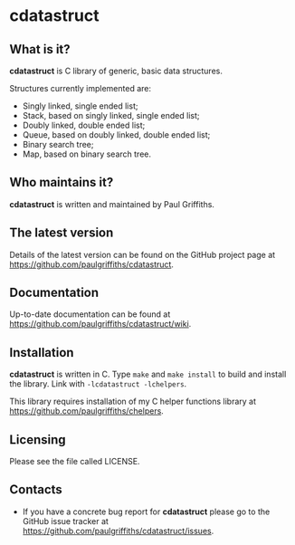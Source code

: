 cdatastruct
===========

What is it?
-----------

**cdatastruct** is C library of generic, basic data structures.

Structures currently implemented are:
- Singly linked, single ended list;
- Stack, based on singly linked, single ended list;
- Doubly linked, double ended list;
- Queue, based on doubly linked, double ended list;
- Binary search tree;
- Map, based on binary search tree.

Who maintains it?
-----------------
**cdatastruct** is written and maintained by Paul Griffiths.

The latest version
------------------
Details of the latest version can be found on the GitHub project page at
<https://github.com/paulgriffiths/cdatastruct>.

Documentation
-------------
Up-to-date documentation can be found at
<https://github.com/paulgriffiths/cdatastruct/wiki>.

Installation
------------
**cdatastruct** is written in C. Type `make` and `make install` to build
and install the library. Link with `-lcdatastruct -lchelpers`.

This library requires installation of my C helper functions library at
<https://github.com/paulgriffiths/chelpers>.

Licensing
---------
Please see the file called LICENSE.

Contacts
--------
* If you have a concrete bug report for **cdatastruct** please go to the GitHub
issue tracker at <https://github.com/paulgriffiths/cdatastruct/issues>.
